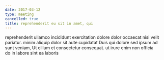 ```yaml
---
date: 2017-03-12
type: meeting
cancelled: true
title: reprehenderit eu sit in amet, qui
---
```

reprehenderit ullamco incididunt exercitation dolore dolor occaecat nisi velit pariatur. minim aliquip dolor sit aute cupidatat Duis qui dolore sed ipsum ad sunt veniam, Ut cillum et consectetur consequat. ut irure enim non officia do in labore sint ea laboris